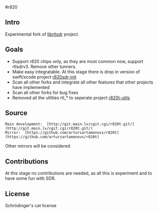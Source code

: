 

#r820

## Intro

Experimental fork of [librtlsdr](https://osmocom.org/projects/rtl-sdr/wiki) project.  

## Goals

* Support r820 chips only, as they are most common now, support
rtlsdrv3. Remove other tunners.  
* Make easy integratable. At this stage there is drop in version of swift/xcode project [r820sdr-init](http://git.main.lv/cgit.cgi/r820sdr-init.git/)  
* Scan all other forks and integrate all other features that other projects have implemented
* Scan all other forks for bug fixes  
* Removed all the utlities rtl_* to seperate project [r820t-utils](http://git.main.lv/cgit.cgi/r820t-utils.git/)  


## Source
	
	Main development:  [http://git.main.lv/cgit.cgi/r820t.git/](http://git.main.lv/cgit.cgi/r820t.git/)
	Mirror:  [https://github.com/artursartamonovs/r820t](https://github.com/artursartamonovs/r820t)

Other mirrors will be considered  

## Contributions

At this stage no contributions are needed, as all this is experiment and to have some fun with SDR.

## License

Schrödinger's cat license